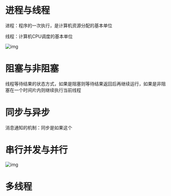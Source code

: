 # 进程与线程

进程：程序的一次执行，是计算机资源分配的基本单位

线程：计算机CPU调度的基本单位

![img](https://pic1.zhimg.com/80/v2-41f1113c46c615f50cb67b8331f0034c_1440w.jpg)



# 阻塞与非阻塞

线程等待结果的状态方式，如果是阻塞则等待结果返回后再继续运行，如果是非阻塞在一个时间片内则继续执行当前线程



# 同步与异步

消息通知的机制：同步是如果这个



# 串行并发与并行

![img](https://pic2.zhimg.com/80/v2-54a2edb2a744b3fcf8cbf5dccd52ff21_1440w.jpg)

# 多线程

